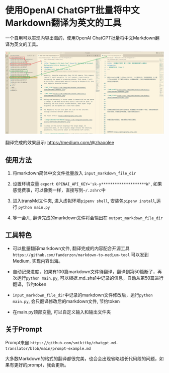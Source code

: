 # 使用OpenAI ChatGPT批量将中文Markdown翻译为英文的工具

一个自用可以实现内容出海的，使用OpenAI ChatGPT批量将中文Markdown翻译为英文的工具。


![](./README/desc.jpg)

翻译完成的效果展示: https://medium.com/@zhaoolee

## 使用方法

1. 将markdown简体中文文件批量放入 `input_markdown_file_dir`

2. 设置环境变量 `export OPENAI_API_KEY='sk-y********************W'`, 如果感觉费事，可以像我一样，直接写到`~/.zshrc`中

3. 进入transMd文件夹, 进入虚拟环境`pipenv shell`, 安装包`pipenv install`,运行 `python main.py`

3. 等一会儿, 翻译完成的markdown文件将会输出在 `output_markdown_file_dir`


## 工具特色

- 可以批量翻译markdown文件, 翻译完成的内容配合开源工具 `https://github.com/fanderzon/markdown-to-medium-tool` 可以发到Medium, 实现内容出海。

- 自动记录进度，如果有100篇markdown文件待翻译，翻译到第50篇断了，再次运行`python main.py`, 可以根据.md_sha1中记录的信息，自动从第50篇进行翻译，节约token

- `input_markdown_file_dir`中记录的markdown文件修改后，运行`python main.py`, 会只翻译修改后的markdown文件, 节约token

- 在main.py顶部变量, 可以自定义输入和输出文件夹

## 关于Prompt

Prompt来自 `https://github.com/smikitky/chatgpt-md-translator/blob/main/prompt-example.md` 

大多数Markdown的格式的翻译都很完美，也会会出现省略超长代码段的问题，如果有更好的prompt，我会更新。